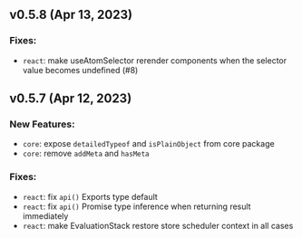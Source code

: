 ## v0.5.8 (Apr 13, 2023)

### Fixes:

- `react`: make useAtomSelector rerender components when the selector value becomes undefined (#8)

## v0.5.7 (Apr 12, 2023)

### New Features:

- `core`: expose `detailedTypeof` and `isPlainObject` from core package
- `core`: remove `addMeta` and `hasMeta`

### Fixes:

- `react`: fix `api()` Exports type default
- `react`: fix `api()` Promise type inference when returning result immediately
- `react`: make EvaluationStack restore store scheduler context in all cases
